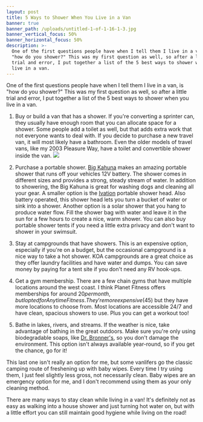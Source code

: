 ```yaml
---
layout: post
title: 5 Ways to Shower When You Live in a Van
banner: true
banner_path: /uploads/untitled-1-of-1-16-1-3.jpg
banner_vertical_focus: 50%
banner_horizontal_focus: 50%
description: >-
  One of the first questions people have when I tell them I live in a van, is
  "how do you shower?" This was my first question as well, so after a little
  trial and error, I put together a list of the 5 best ways to shower when you
  live in a van.
---
```


One of the first questions people have when I tell them I live in a van, is "how do you shower?" This was my first question as well, so after a little trial and error, I put together a list of the 5 best ways to shower when you live in a van.

1. Buy or build a van that has a shower. If you're converting a sprinter can, they usually have enough room that you can allocate space for a shower. Some people add a toilet as well, but that adds extra work that not everyone wants to deal with. If you decide to purchase a new travel van, it will most likely have a bathroom. Even the older models of travel vans, like my 2003 Pleasure Way, have a toilet and convertible shower inside the van.&nbsp;![](blob:https://app.cloudcannon.com/9103502c-6b77-4915-9939-29bc7f73f64a)

2. Purchase a portable shower. [Big Kahuna](https://www.amazon.com/gp/product/B00KK2F84G/ref=as_li_tl?ie=UTF8&amp;camp=1789&amp;creative=9325&amp;creativeASIN=B00KK2F84G&amp;linkCode=as2&amp;tag=ashleyandthev-20&amp;linkId=aa20b8d599a5737a3413bd393a83ce88) makes an amazing portable shower that runs off your vehicles 12V battery. The shower comes in different sizes and provides a strong, steady stream of water. In addition to showering, the Big Kahuna is great for washing dogs and cleaning all your gear. A smaller option is the&nbsp;[Ivation](https://www.amazon.com/gp/product/B00IFHFJXI/ref=as_li_tl?ie=UTF8&amp;camp=1789&amp;creative=9325&amp;creativeASIN=B00IFHFJXI&amp;linkCode=as2&amp;tag=ashleyandthev-20&amp;linkId=ab0904dc7ef072a240c776ff00c68ccd) portable shower head. Also battery operated, this shower head lets you turn a bucket of water or sink into a shower. Another option is a solar shower that you hang to produce water flow. Fill the shower bag with water and leave it in the sun for a few hours to create a nice, warm shower. You can also buy portable shower tents if you need a little extra privacy and don't want to shower in your swimsuit.&nbsp;

3. Stay at campgrounds that have showers. This is an expensive option, especially if you're on a budget, but the occasional campground is a nice way to take a hot shower. KOA campgrounds are a great choice as they offer laundry facilities and have water and dumps. You can save money by paying for a tent site if you don't need any RV hook-ups.&nbsp;

4. Get a gym membership. There are a few chain gyms that have multiple locations around the west coast. I think Planet Fitness offers memberships for around $20 per month, but I opted for Anytime Fitness. They're more expensive ($45) but they have more locations to choose from. Most locations are accessible 24/7 and have clean, spacious showers to use. Plus you can get a workout too!

5. Bathe in lakes, rivers, and streams. If the weather is nice, take advantage of bathing in the great outdoors. Make sure you're only using biodegradable soaps, like [Dr. Bronner's](https://www.amazon.com/gp/product/B001B0TLYE/ref=as_li_tl?ie=UTF8&amp;camp=1789&amp;creative=9325&amp;creativeASIN=B001B0TLYE&amp;linkCode=as2&amp;tag=ashleyandthev-20&amp;linkId=93715a1e0a5d86739f0d277732e03b1e), so you don't damage the environment. This option isn't always available year-round, so if you get the chance, go for it!

This last one isn't really an option for me, but some vanlifers go the classic camping route of freshening up with baby wipes. Every time I try using them, I just feel slightly less gross, not necessarily clean. Baby wipes are an emergency option for me, and I don't recommend using them as your only cleaning method.&nbsp;

There are many ways to stay clean while living in a van! It's definitely not as easy as walking into a house shower and just turning hot water on, but with a little effort you can still maintain good hygiene while living on the road!